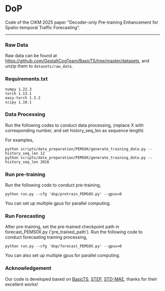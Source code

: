 # DoP
Code of the CIKM 2025 paper "Decoder-only Pre-training Enhancement for Spatio-temporal Traffic Forecasting".
***
### Raw Data

Raw data can be found at https://github.com/GestaltCogTeam/BasicTS/tree/master/datasets, and unzip them to ```datasets/raw_data```.

### Requirements.txt
```
numpy 1.22.3
torch 1.13.1
easy-torch 1.3.2
scipy 1.10.1
```


### Data Processing
Run the following codes to conduct data processing, (replace X with corresponding number, and set history_seq_len as sequence length)

For examples,
```
python scripts/data_preparation/PEMS0X/generate_training_data.py --history_seq_len 12
python scripts/data_preparation/PEMS0X/generate_training_data.py --history_seq_len 2016
```


### Run pre-training
Run the following code to conduct pre-training,
```
python run.py --cfg 'dop/pretrain_PEMS0X.py' --gpus=0
```
You can set up multiple gpus for parallel computing. 

### Run Forecasting
After pre-training, set the pre-trained checkpoint path in forecast_PEMS0X.py ('pre_trained_path').
Run the following code to conduct forecasting training processing,
```
python run.py --cfg 'dop/forecast_PEMS0X.py' --gpus=0
```
You can also set up multiple gpus for parallel computing.


### Acknowledgement
Our code is developed based on [BasicTS](https://github.com/GestaltCogTeam/BasicTS), [STEP](https://github.com/GestaltCogTeam/STEP), [STD-MAE](https://github.com/Jimmy-7664/STD-MAE), thanks for their excellent works! 

